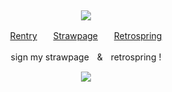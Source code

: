 ⠀<div align="center">

![](https://files.catbox.moe/zjyl0p.gif)

[Rentry](https://rentry.co/Plecake)ㅤㅤ[Strawpage](https://medangel.straw.page/)ㅤㅤ[Retrospring](https://retrospring.net/@Broccolights)

sign my strawpageㅤ&ㅤretrospring !

![](https://komarev.com/ghpvc/?username=broccolights&color=00ff2f&style=plastic&label=GR1EF3RS)
